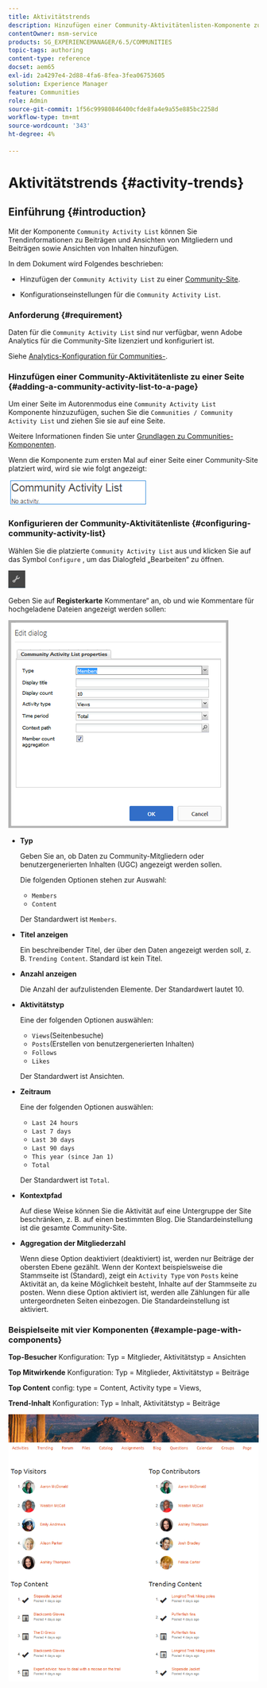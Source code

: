 ```yaml
---
title: Aktivitätstrends
description: Hinzufügen einer Community-Aktivitätenlisten-Komponente zu einer Seite
contentOwner: msm-service
products: SG_EXPERIENCEMANAGER/6.5/COMMUNITIES
topic-tags: authoring
content-type: reference
docset: aem65
exl-id: 2a4297e4-2d88-4fa6-8fea-3fea06753605
solution: Experience Manager
feature: Communities
role: Admin
source-git-commit: 1f56c99980846400cfde8fa4e9a55e885bc2258d
workflow-type: tm+mt
source-wordcount: '343'
ht-degree: 4%

---
```


# Aktivitätstrends {#activity-trends}

## Einführung {#introduction}

Mit der Komponente `Community Activity List` können Sie Trendinformationen zu Beiträgen und Ansichten von Mitgliedern und Beiträgen sowie Ansichten von Inhalten hinzufügen.

In dem Dokument wird Folgendes beschrieben:

* Hinzufügen der `Community Activity List` zu einer [Community-Site](/help/communities/overview.md#community-sites).

* Konfigurationseinstellungen für die `Community Activity List`.

### Anforderung {#requirement}

Daten für die `Community Activity List` sind nur verfügbar, wenn Adobe Analytics für die Community-Site lizenziert und konfiguriert ist.

Siehe [Analytics-Konfiguration für Communities-](/help/communities/analytics.md).

### Hinzufügen einer Community-Aktivitätenliste zu einer Seite {#adding-a-community-activity-list-to-a-page}

Um einer Seite im Autorenmodus eine `Community Activity List` Komponente hinzuzufügen, suchen Sie die `Communities / Community Activity List` und ziehen Sie sie auf eine Seite.

Weitere Informationen finden Sie unter [Grundlagen zu Communities-Komponenten](/help/communities/basics.md).

Wenn die Komponente zum ersten Mal auf einer Seite einer Community-Site platziert wird, wird sie wie folgt angezeigt:

![Community-Aktivität](assets/community-activity.png)

### Konfigurieren der Community-Aktivitätenliste  {#configuring-community-activity-list}

Wählen Sie die platzierte `Community Activity List` aus und klicken Sie auf das Symbol `Configure` , um das Dialogfeld „Bearbeiten“ zu öffnen.

![Konfigurieren](assets/configure-new.png)

Geben Sie auf **Registerkarte** Kommentare“ an, ob und wie Kommentare für hochgeladene Dateien angezeigt werden sollen:

![Eigenschaften](assets/activity-list-properties.png)

* **Typ**

  Geben Sie an, ob Daten zu Community-Mitgliedern oder benutzergenerierten Inhalten (UGC) angezeigt werden sollen.

  Die folgenden Optionen stehen zur Auswahl:

   * `Members`
   * `Content`

  Der Standardwert ist `Members`.

* **Titel anzeigen**

  Ein beschreibender Titel, der über den Daten angezeigt werden soll, z. B. `Trending Content`.
Standard ist kein Titel.

* **Anzahl anzeigen**

  Die Anzahl der aufzulistenden Elemente.
Der Standardwert lautet 10.

* **Aktivitätstyp**

  Eine der folgenden Optionen auswählen:

   * `Views`(Seitenbesuche)
   * `Posts`(Erstellen von benutzergenerierten Inhalten)
   * `Follows`
   * `Likes`

  Der Standardwert ist Ansichten.

* **Zeitraum**

  Eine der folgenden Optionen auswählen:

   * `Last 24 hours`
   * `Last 7 days`
   * `Last 30 days`
   * `Last 90 days`
   * `This year (since Jan 1)`
   * `Total`

  Der Standardwert ist `Total`.

* **Kontextpfad**

  Auf diese Weise können Sie die Aktivität auf eine Untergruppe der Site beschränken, z. B. auf einen bestimmten Blog.
Die Standardeinstellung ist die gesamte Community-Site.

* **Aggregation der Mitgliederzahl**

  Wenn diese Option deaktiviert (deaktiviert) ist, werden nur Beiträge der obersten Ebene gezählt. Wenn der Kontext beispielsweise die Stammseite ist (Standard), zeigt ein `Activity Type` von `Posts` keine Aktivität an, da keine Möglichkeit besteht, Inhalte auf der Stammseite zu posten. Wenn diese Option aktiviert ist, werden alle Zählungen für alle untergeordneten Seiten einbezogen.
Die Standardeinstellung ist aktiviert.

### Beispielseite mit vier Komponenten {#example-page-with-components}

**Top-Besucher** Konfiguration: Typ = Mitglieder, Aktivitätstyp = Ansichten

**Top Mitwirkende** Konfiguration: Typ = Mitglieder, Aktivitätstyp = Beiträge

**Top Content** config: type = Content, Activity type = Views,

**Trend-Inhalt** Konfiguration: Typ = Inhalt, Aktivitätstyp = Beiträge

![Komponenten](assets/activity-list-components.png)
